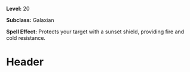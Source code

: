 <!-- TITLE: Spell: Sunset Shield -->
<!-- SUBTITLE:  -->

**Level:** 20

**Subclass:** Galaxian

**Spell Effect:** Protects your target with a sunset shield, providing fire and cold resistance.

# Header